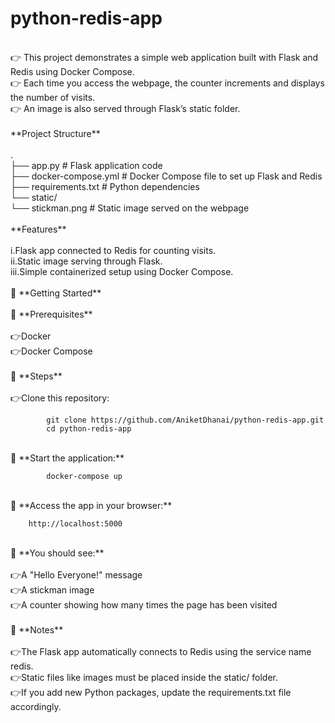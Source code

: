 # python-redis-app<br />
<br />
    👉 This project demonstrates a simple web application built with Flask and Redis using Docker Compose.<br />
    👉 Each time you access the webpage, the counter increments and displays the number of visits.<br />
    👉 An image is also served through Flask’s static folder.<br />
<br />    
**Project Structure**<br />
<br />
    .<br />
    ├── app.py                # Flask application code<br />
    ├── docker-compose.yml    # Docker Compose file to set up Flask and Redis<br />
    ├── requirements.txt      # Python dependencies<br />
    └── static/<br />
        └── stickman.png      # Static image served on the webpage<br />
<br />
**Features**<br />
<br />
    i.Flask app connected to Redis for counting visits.<br />
    ii.Static image serving through Flask.<br />
    iii.Simple containerized setup using Docker Compose.<br />
<br />
📢 **Getting Started**<br />
<br />
    📌 **Prerequisites**<br />
<br />
        👉Docker<br />
        👉Docker Compose<br />
<br />
    📌 **Steps**<br />
<br />
        👉Clone this repository:<br />
            
            git clone https://github.com/AniketDhanai/python-redis-app.git
            cd python-redis-app
  <br />
    📌 **Start the application:**<br />
        
            docker-compose up
<br />
    📌 **Access the app in your browser:**<br />
            
        http://localhost:5000
<br />
    📌 **You should see:**<br />
<br />
        👉A "Hello Everyone!" message<br />
        👉A stickman image<br />
        👉A counter showing how many times the page has been visited<br />
    <br />
    📌 **Notes**<br />
<br />
        👉The Flask app automatically connects to Redis using the service name redis.<br />
        👉Static files like images must be placed inside the static/ folder.<br />
        👉If you add new Python packages, update the requirements.txt file accordingly.<br />



